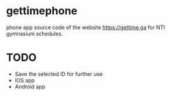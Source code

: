 # gettimephone
phone app source code of the website https://gettime.ga for NTI gymnasium schedules.

# TODO
* Save the selected ID for further use
* IOS app
* Android app
